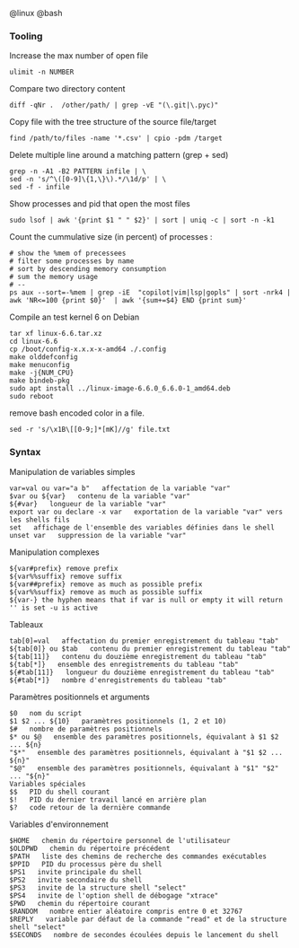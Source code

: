 @linux
@bash

### Tooling 

Increase the max number of open file

    ulimit -n NUMBER

Compare two directory content

    diff -qNr .  /other/path/ | grep -vE "(\.git|\.pyc)"

Copy file with the tree structure of the source file/target

    find /path/to/files -name '*.csv' | cpio -pdm /target

Delete multiple line around a matching pattern (grep + sed)

    grep -n -A1 -B2 PATTERN infile | \
    sed -n 's/^\([0-9]\{1,\}\).*/\1d/p' | \
    sed -f - infile

Show processes and pid that open the most files

    sudo lsof | awk '{print $1 " " $2}' | sort | uniq -c | sort -n -k1

Count the cummulative size (in percent) of processes : 

    # show the %mem of precessees
    # filter some processes by name
    # sort by descending memory consumption
    # sum the memory usage
    # --
    ps aux --sort=-%mem | grep -iE  "copilot|vim|lsp|gopls" | sort -nrk4 | awk 'NR<=100 {print $0}'  | awk '{sum+=$4} END {print sum}'



Compile an test kernel 6 on Debian

    tar xf linux-6.6.tar.xz
    cd linux-6.6
    cp /boot/config-x.x.x-x-amd64 ./.config
    make olddefconfig
    make menuconfig
    make -j{NUM_CPU}
    make bindeb-pkg
    sudo apt install ../linux-image-6.6.0_6.6.0-1_amd64.deb
    sudo reboot


remove bash encoded color in a file.

    sed -r 's/\x1B\[[0-9;]*[mK]//g' file.txt


### Syntax

Manipulation de variables simples

	var=val ou var="a b"   affectation de la variable "var"
	$var ou ${var}   contenu de la variable "var"
	${#var}   longueur de la variable "var"
	export var ou declare -x var   exportation de la variable "var" vers les shells fils
	set   affichage de l'ensemble des variables définies dans le shell
	unset var   suppression de la variable "var"

Manipulation complexes

	${var#prefix} remove prefix
	${var%%suffix} remove suffix
	${var##prefix} remove as much as possible prefix
	${var%%suffix} remove as much as possible suffix
    ${var-} the hyphen means that if var is null or empty it will return '' is set -u is active

Tableaux

	tab[0]=val   affectation du premier enregistrement du tableau "tab"
	${tab[0]} ou $tab   contenu du premier enregistrement du tableau "tab"
	${tab[11]}   contenu du douzième enregistrement du tableau "tab"
	${tab[*]}   ensemble des enregistrements du tableau "tab"
	${#tab[11]}   longueur du douzième enregistrement du tableau "tab"
	${#tab[*]}   nombre d'enregistrements du tableau "tab"

Paramètres positionnels et arguments

	$0   nom du script
	$1 $2 ... ${10}   paramètres positionnels (1, 2 et 10)
	$#   nombre de paramètres positionnels
	$* ou $@   ensemble des paramètres positionnels, équivalant à $1 $2 ... ${n}
	"$*"   ensemble des paramètres positionnels, équivalant à "$1 $2 ... ${n}"
	"$@"   ensemble des paramètres positionnels, équivalant à "$1" "$2" ... "${n}"
	Variables spéciales
	$$   PID du shell courant
	$!   PID du dernier travail lancé en arrière plan
	$?   code retour de la dernière commande

Variables d'environnement

	$HOME   chemin du répertoire personnel de l'utilisateur
	$OLDPWD   chemin du répertoire précédent
	$PATH   liste des chemins de recherche des commandes exécutables
	$PPID   PID du processus père du shell
	$PS1   invite principale du shell
	$PS2   invite secondaire du shell
	$PS3   invite de la structure shell "select"
	$PS4   invite de l'option shell de débogage "xtrace"
	$PWD   chemin du répertoire courant
	$RANDOM   nombre entier aléatoire compris entre 0 et 32767
	$REPLY   variable par défaut de la commande "read" et de la structure shell "select"
	$SECONDS   nombre de secondes écoulées depuis le lancement du shell
